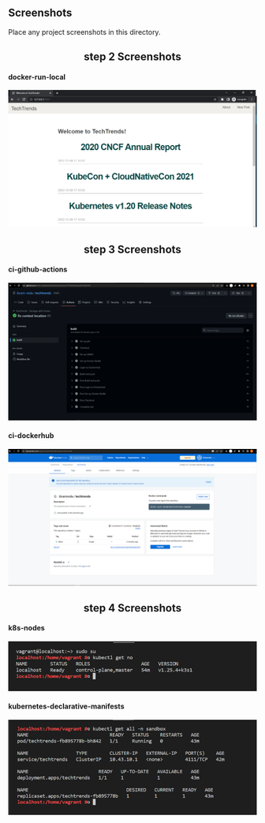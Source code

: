 ## Screenshots 

Place any project screenshots in this directory.

<h2 align="center">step 2 Screenshots</h2>

#### docker-run-local
![docker run local](./docker-run-local.PNG)

<h2 align="center">step 3 Screenshots</h2>

#### ci-github-actions
![success github actions](./ci-github-actions.PNG)

#### ci-dockerhub
![image successfully pushed to dockerhub](./ci-dockerhub.PNG)

<h2 align="center">step 4 Screenshots</h2>

#### k8s-nodes
![successfully bootstrap a cluster](./k8s-nodes.PNG)

#### kubernetes-declarative-manifests
![application deployed to claster](./kubernetes-declarative-manifests.PNG)
